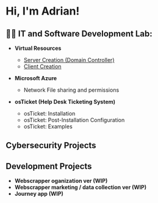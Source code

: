 <h1>Hi, I'm Adrian! 

<h2>🧙‍♂️ IT and Software Development Lab:</h2>

- <b>Virtual Resources</b>
  - <a href = https://github.com/narvee09/Server-Creation-DC> Server Creation (Domain Controller)</a>
  - <a href = https://github.com/narvee09/Client-Creation-VM-> Client Creation </a>
   <!---Developer enviornment--->

- <b>Microsoft Azure</b>
  -  Network File sharing and permissions

- <b>osTicket (Help Desk Ticketing System)</b>
    -  osTicket: Installation
    -  osTicket: Post-Installation Configuration
    -  osTicket: Examples

 <h2>Cybersecurity Projects</h2>

 <h2>Development Projects</h2>
 
   - <b>Webscrapper oganization ver (WIP)</b>
   - <b>Webscrapper marketing / data collection ver (WIP)</b>
   - <b>Journey app (WIP)</b>
  <!--- 

- <b>PowerShell</b>
  
 
<b>Journey app (WIP)</b>

<h2> 🤳 Connect with me:</h2>




[linkedin]: www.linkedin.com/in/adriancarter-in


